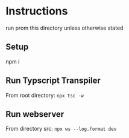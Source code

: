 # Instructions

run prom this directory unless otherwise stated

## Setup
npm i

## Run Typscript Transpiler

From root directory:
`npx tsc -w`

## Run webserver

From directory src:
`npx ws --log.format dev`
